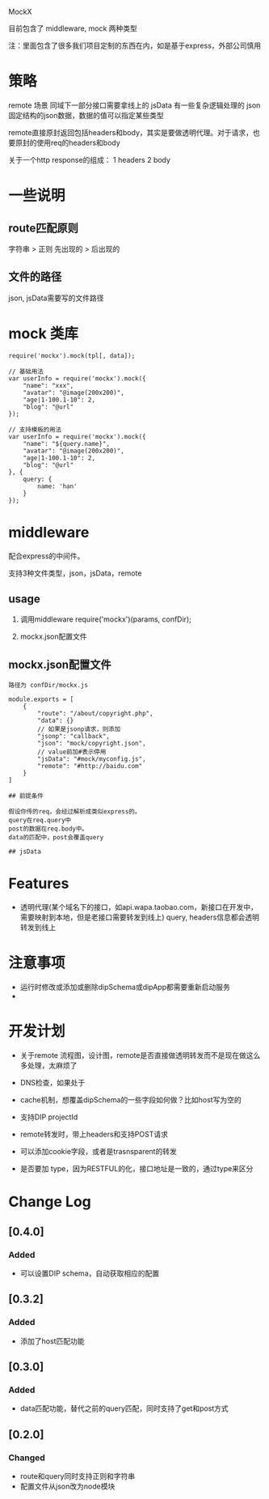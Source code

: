 MockX

目前包含了 middleware, mock 两种类型

注：里面包含了很多我们项目定制的东西在内，如是基于express，外部公司慎用

# 策略

remote 场景 同域下一部分接口需要拿线上的
jsData 有一些复杂逻辑处理的
json 固定结构的json数据，数据的值可以指定某些类型

remote直接原封返回包括headers和body，其实是要做透明代理。对于请求，也要原封的使用req的headers和body

关于一个http response的组成：
	1 headers
	2 body


# 一些说明

## route匹配原则

字符串 > 正则
先出现的 > 后出现的

## 文件的路径

json, jsData需要写的文件路径



# mock 类库

```
require('mockx').mock(tpl[, data]);

// 基础用法
var userInfo = require('mockx').mock({
	"name": "xxx",
	"avatar": "@image(200x200)",
	"age|1-100.1-10": 2,
	"blog": "@url"
});

// 支持模板的用法
var userInfo = require('mockx').mock({
	"name": "${query.name}",
	"avatar": "@image(200x200)",
	"age|1-100.1-10": 2,
	"blog": "@url"
}, {
	query: {
		name: 'han'
	}
});

```

# middleware

配合express的中间件。

支持3种文件类型，json，jsData，remote

## usage

1. 调用middleware
	require('mockx')(params, confDir);

2. mockx.json配置文件

## mockx.json配置文件

```
路径为 confDir/mockx.js

module.exports = [
	{
		"route": "/about/copyright.php",
		"data": {}
		// 如果是jsonp请求，则添加
		"jsonp": "callback",
		"json": "mock/copyright.json",
		// value前加#表示停用
		"jsData": "#mock/myconfig.js",
		"remote": "#http://baidu.com"
	}
]

## 前提条件

假设你传的req，会经过解析成类似express的。  
query在req.query中  
post的数据在req.body中。  
data的匹配中，post会覆盖query

## jsData

```

# Features

- 透明代理(某个域名下的接口，如api.wapa.taobao.com，新接口在开发中，需要映射到本地，但是老接口需要转发到线上)
	query, headers信息都会透明转发到线上


# 注意事项

- 运行时修改或添加或删除dipSchema或dipApp都需要重新启动服务
- 

# 开发计划

- 关于remote
	流程图，设计图，remote是否直接做透明转发而不是现在做这么多处理，太麻烦了

- DNS检查，如果处于

- cache机制，想覆盖dipSchema的一些字段如何做？比如host写为空的

- 支持DIP projectId

- remote转发时，带上headers和支持POST请求

- 可以添加cookie字段，或者是trasnsparent的转发


- 是否要加 type，因为RESTFUL的化，接口地址是一致的，通过type来区分

# Change Log

## [0.4.0]

### Added

- 可以设置DIP schema，自动获取相应的配置

## [0.3.2]

### Added

- 添加了host匹配功能

## [0.3.0]

### Added

- data匹配功能，替代之前的query匹配，同时支持了get和post方式

## [0.2.0]

### Changed

- route和query同时支持正则和字符串
- 配置文件从json改为node模块